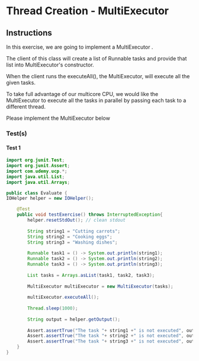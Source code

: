 # Thread Creation - MultiExecutor
## Instructions
In this exercise, we are going to implement a  MultiExecutor .

The client of this class will create a list of Runnable tasks and provide that list into MultiExecutor's constructor.

When the client runs the  executeAll(),  the MultiExecutor,  will execute all the given tasks.

To take full advantage of our multicore CPU, we would like the MultiExecutor to execute all the tasks in parallel by passing each task to a different thread.



Please implement the MultiExecutor below

### Test(s)
#### Test 1
```java
import org.junit.Test;
import org.junit.Assert;
import com.udemy.ucp.*;
import java.util.List;
import java.util.Arrays;

public class Evaluate {
IOHelper helper = new IOHelper();

    @Test
    public void testExercise() throws InterruptedException{
        helper.resetStdOut(); // clean stdout
        
        String string1 = "Cutting carrots";
        String string2 = "Cooking eggs";
        String string3 = "Washing dishes";
        
        Runnable task1 = () -> System.out.println(string1);
        Runnable task2 = () -> System.out.println(string2);
        Runnable task3 = () -> System.out.println(string3);
        
        List tasks = Arrays.asList(task1, task2, task3);
        
        MultiExecutor multiExecutor = new MultiExecutor(tasks);
        
        multiExecutor.executeAll();
        
        Thread.sleep(1000);
        
        String output = helper.getOutput();
        
        Assert.assertTrue("The task "+ string1 +" is not executed", output.contains(string1));
        Assert.assertTrue("The task "+ string2 +" is not executed", output.contains(string2));
        Assert.assertTrue("The task "+ string3 +" is not executed", output.contains(string3));
    }
}
```
